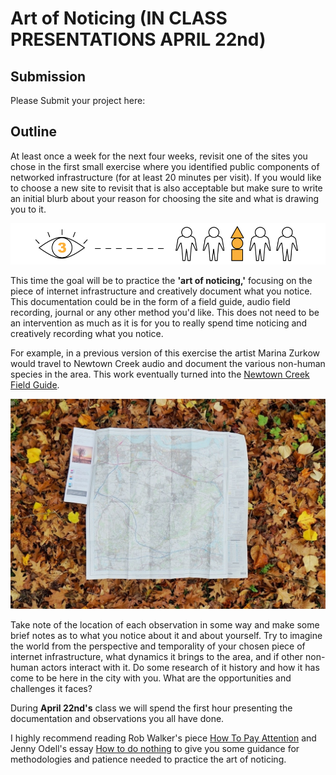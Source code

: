 # Art of Noticing (**IN CLASS PRESENTATIONS APRIL 22nd**)

## Submission
Please Submit your project here: 

## Outline

 At least once a week for the next four weeks, revisit one of the sites you chose in the first small exercise where you identified public components of networked infrastructure (for at least 20 minutes per visit). If you would like to choose a new site to revisit that is also acceptable but make sure to write an initial blurb about your reason for choosing the site and what is drawing you to it. 
 
![Art of noticing](../images/noticing2.png "Art of Noticing graphic")


 This time the goal will be to practice the __'art of noticing,'__ focusing on the piece of internet infrastructure and creatively document what you notice. This documentation could be in the form of a field guide, audio field recording, journal or any other method you'd like. This does not need to be an intervention as much as it is for you to really spend time noticing and creatively recording what you notice.
    


For example, in a previous version of this exercise the artist Marina Zurkow would travel to Newtown Creek  audio and document the various non-human species in the area. This work eventually turned into the [Newtown Creek Field Guide](http://o-matic.com/fsde/newtown1.html).

![Art of noticing](../images/noticing1.jpg)


Take note of the location of each observation in some way and make some brief notes as to what you notice about it and about yourself. Try to imagine the world from the perspective and temporality of your chosen piece of internet infrastructure, what dynamics it brings to the area, and if other non-human actors interact with it. Do some research of it history and how it has come to be here in the city with you. What are the opportunities and challenges it faces?

 During **April 22nd's** class we will spend the first hour presenting the documentation and observations you all have done. 


I highly recommend reading Rob Walker's piece [How To Pay Attention](https://medium.com/re-form/how-to-pay-attention-4751adb53cb6) and Jenny Odell's essay [How to do nothing](https://medium.com/@the_jennitaur/how-to-do-nothing-57e100f59bbb) to give you some guidance for methodologies and patience needed to practice the art of noticing.